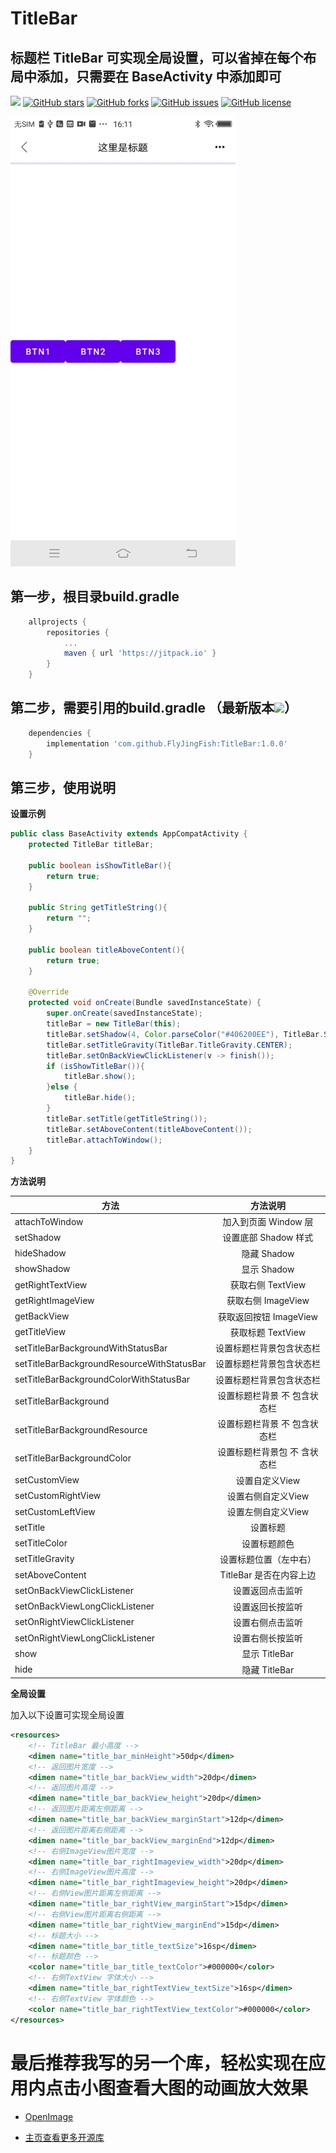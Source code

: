 # TitleBar
## 标题栏 TitleBar 可实现全局设置，可以省掉在每个布局中添加，只需要在 BaseActivity 中添加即可 

[![](https://jitpack.io/v/FlyJingFish/TitleBar.svg)](https://jitpack.io/#FlyJingFish/TitleBar)
[![GitHub stars](https://img.shields.io/github/stars/FlyJingFish/TitleBar.svg)](https://github.com/FlyJingFish/TitleBar/stargazers)
[![GitHub forks](https://img.shields.io/github/forks/FlyJingFish/TitleBar.svg)](https://github.com/FlyJingFish/TitleBar/network)
[![GitHub issues](https://img.shields.io/github/issues/FlyJingFish/TitleBar.svg)](https://github.com/FlyJingFish/TitleBar/issues)
[![GitHub license](https://img.shields.io/github/license/FlyJingFish/TitleBar.svg)](https://github.com/FlyJingFish/TitleBar/blob/master/LICENSE)


<img src="https://github.com/FlyJingFish/TitleBar/blob/master/screenshot/Screenshot_20230320_161148.jpg" width="360px" height="720px" alt="show" />


## 第一步，根目录build.gradle

```gradle
    allprojects {
        repositories {
            ...
            maven { url 'https://jitpack.io' }
        }
    }
```
## 第二步，需要引用的build.gradle （最新版本[![](https://jitpack.io/v/FlyJingFish/TitleBar.svg)](https://jitpack.io/#FlyJingFish/TitleBar)）

```gradle
    dependencies {
        implementation 'com.github.FlyJingFish:TitleBar:1.0.0'
    }
```
## 第三步，使用说明

**设置示例**

```java
public class BaseActivity extends AppCompatActivity {
    protected TitleBar titleBar;

    public boolean isShowTitleBar(){
        return true;
    }

    public String getTitleString(){
        return "";
    }

    public boolean titleAboveContent(){
        return true;
    }

    @Override
    protected void onCreate(Bundle savedInstanceState) {
        super.onCreate(savedInstanceState);
        titleBar = new TitleBar(this);
        titleBar.setShadow(4, Color.parseColor("#406200EE"), TitleBar.ShadowType.GRADIENT);
        titleBar.setTitleGravity(TitleBar.TitleGravity.CENTER);
        titleBar.setOnBackViewClickListener(v -> finish());
        if (isShowTitleBar()){
            titleBar.show();
        }else {
            titleBar.hide();
        }
        titleBar.setTitle(getTitleString());
        titleBar.setAboveContent(titleAboveContent());
        titleBar.attachToWindow();
    }
}
```

**方法说明**

| 方法                                           |       方法说明       |
|----------------------------------------------|:----------------:|
| attachToWindow                               |  加入到页面 Window 层  |
| setShadow                                    |  设置底部 Shadow 样式  |
| hideShadow                                   |    隐藏 Shadow     |
| showShadow                                   |    显示 Shadow     |
| getRightTextView                             |  获取右侧 TextView   |
| getRightImageView                            |  获取右侧 ImageView  |
| getBackView                                  | 获取返回按钮 ImageView |
| getTitleView                                 |  获取标题 TextView   |
| setTitleBarBackgroundWithStatusBar           |   设置标题栏背景包含状态栏   |
| setTitleBarBackgroundResourceWithStatusBar   |   设置标题栏背景包含状态栏   |
| setTitleBarBackgroundColorWithStatusBar      |   设置标题栏背景包含状态栏   |
| setTitleBarBackground                        | 设置标题栏背景 不 包含状态栏  |
| setTitleBarBackgroundResource                | 设置标题栏背景 不 包含状态栏  |
| setTitleBarBackgroundColor                   | 设置标题栏背景包 不 含状态栏  |
| setCustomView                                |    设置自定义View     |
| setCustomRightView                           |   设置右侧自定义View    |
| setCustomLeftView                            |   设置左侧自定义View    |
| setTitle                                     |       设置标题       |
| setTitleColor                                |      设置标题颜色      |
| setTitleGravity                              |   设置标题位置（左中右）    |
| setAboveContent                              | TitleBar 是否在内容上边 |
| setOnBackViewClickListener                   |     设置返回点击监听     |
| setOnBackViewLongClickListener               |     设置返回长按监听     |
| setOnRightViewClickListener                  |     设置右侧点击监听     |
| setOnRightViewLongClickListener              |     设置右侧长按监听     |
| show                                         |   显示 TitleBar    |
| hide                                         |   隐藏 TitleBar    |

**全局设置**

加入以下设置可实现全局设置

```xml
<resources>
    <!-- TitleBar 最小高度 -->
    <dimen name="title_bar_minHeight">50dp</dimen>
    <!-- 返回图片宽度 -->
    <dimen name="title_bar_backView_width">20dp</dimen>
    <!-- 返回图片高度 -->
    <dimen name="title_bar_backView_height">20dp</dimen>
    <!-- 返回图片距离左侧距离 -->
    <dimen name="title_bar_backView_marginStart">12dp</dimen>
    <!-- 返回图片距离右侧距离 -->
    <dimen name="title_bar_backView_marginEnd">12dp</dimen>
    <!-- 右侧ImageView图片宽度 -->
    <dimen name="title_bar_rightImageview_width">20dp</dimen>
    <!-- 右侧ImageView图片高度 -->
    <dimen name="title_bar_rightImageview_height">20dp</dimen>
    <!-- 右侧View图片距离左侧距离 -->
    <dimen name="title_bar_rightView_marginStart">15dp</dimen>
    <!-- 右侧View图片距离右侧距离 -->
    <dimen name="title_bar_rightView_marginEnd">15dp</dimen>
    <!-- 标题大小 -->
    <dimen name="title_bar_title_textSize">16sp</dimen>
    <!-- 标题颜色 -->
    <color name="title_bar_title_textColor">#000000</color>
    <!-- 右侧TextView 字体大小 -->
    <dimen name="title_bar_rightTextView_textSize">16sp</dimen>
    <!-- 右侧TextView 字体颜色 -->
    <color name="title_bar_rightTextView_textColor">#000000</color>
</resources>
```

# 最后推荐我写的另一个库，轻松实现在应用内点击小图查看大图的动画放大效果

- [OpenImage](https://github.com/FlyJingFish/OpenImage) 

- [主页查看更多开源库](https://github.com/FlyJingFish)



